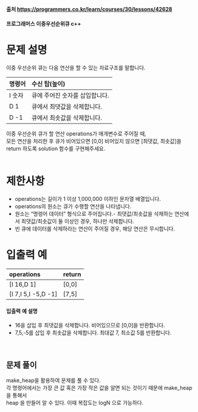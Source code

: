 #### 출처 https://programmers.co.kr/learn/courses/30/lessons/42628
#### 프로그래머스 이중우선순위큐 c++
# 문제 설명
이중 우선순위 큐는 다음 연산을 할 수 있는 자료구조를 말합니다.  

| 명령어 | 수신 탑(높이) |
|:----|:-------|
| I 숫자 | 큐에 주어진 숫자를 삽입합니다. |
| D 1 | 큐에서 최댓값을 삭제합니다. |
| D -1 | 큐에서 최솟값을 삭제합니다. |
  

이중 우선순위 큐가 할 연산 operations가 매개변수로 주어질 때,  
모든 연산을 처리한 후 큐가 비어있으면 [0,0] 비어있지 않으면 [최댓값, 최솟값]을 return 하도록 solution 함수를 구현해주세요.  
<br>

# 제한사항
- operations는 길이가 1 이상 1,000,000 이하인 문자열 배열입니다.
- operations의 원소는 큐가 수행할 연산을 나타냅니다.
- 원소는 “명령어 데이터” 형식으로 주어집니다.- 최댓값/최솟값을 삭제하는 연산에서 최댓값/최솟값이 둘 이상인 경우, 하나만 삭제합니다.
- 빈 큐에 데이터를 삭제하라는 연산이 주어질 경우, 해당 연산은 무시합니다.
  
# 입출력 예
| operations | return |
|:-------|:---|
| [I 16,D 1] | [0,0] |
| [I 7,I 5,I -5,D -1] | [7,5] |

#### 입출력 예 설명
- 16을 삽입 후 최댓값을 삭제합니다. 비어있으므로 [0,0]을 반환합니다.
- 7,5,-5를 삽입 후 최솟값을 삭제합니다. 최대값 7, 최소값 5를 반환합니다.
<br>

## 문제 풀이 <br>
make_heap을 활용하여 문제를 풀 수 있다.  
각 명령어에서는 가장 큰 값 혹은 가장 작은 값을 알면 되는 것이기 때문에 make_heap을 통해서  
heap 을 만들어 알 수 있다. 이때 복잡도는 logN 으로 가능하다.  
